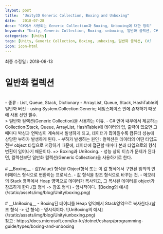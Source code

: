 ```yaml
---
layout: post
title:  "Unity3D Generic Collection, Boxing and Unboxing"
date:   2018-07-28
desc: "C#에서 사용되는 Generic Collection과 Boxing, Unboxing에 대한 정리"
keywords: "Unity, Generic Collection, Boxing, unboxing, 일반화 콜렉션, C#"
categories: [Unity]
tags: [Unity, Generic Collection, Boxing, unboxing, 일반화 콜렉션, C#]
icon: icon-html
---
```


최종 수정일 : 2018-08-13
<br />
# __일반화 컬렉션__
<br />
 - 종류 : List, Queue, Stack, Dictionary
 - ArrayList, Queue, Stack, HashTable의 일반화 버전
 - using System.Collection.Generic; 네임스페이스 안에 존재하기 때문에 사용 선언 필수.
<br />
> 일반화 컬렉션(Generic Collection)을 사용하는 이유.
 - C# 언어 내부에서 제공하는 Collection(Stack, Queue, ArrayList, HashTable)에 데이터의 입, 출력이 있으면 그때마다 박싱과 언박싱이 계속해서 발생하게 되고, 데이터가 많아질수록 컴퓨터 성능에 상당한 부하가 발생하게 된다.
 - 부하가 발생하는 원인 : 컬렉션은 데이터의 어떤 타입도 전부 object 타입으로 저장하기 때문에, 데이터에 접근할 때마다 본래 타입으로의 형식변환이 일어나기 때문이다. => Boxing과 UnBoxing.
 - 성능 상의 이슈가 문제가 된다면, 컬렉션보단 일반화 컬렉션(Generic Collection)을 사용하기로 한다.
<br />
<br />
# __Boxing__
 - 값(Value) 형식을 Object형식 또는 이 값 형식에서 구현된 임의의 인터페이스 형식으로 변환하는 프로세스.
 - 값 형식을 참조 형식으로 바꾸는 것.
 - 메모리의 Stack 영역에서 Heap 영역으로 데이터가 복사되고, 그 복사된 데이터를 object가 참조하게 한다.(값 형식 -> 참조 형식)
 - 암시적이다.
 ![Boxing의 예시](/static/assets/img/blog/Unity/boxing.png)
<br />
<br />
# __UnBoxing__
 - Boxing된 데이터를 Heap 영역에서 Stack영역으로 복사한다.(참조 형식 -> 값 형식)
 - 명시적이다.
![UnBoxing의 예시](/static/assets/img/blog/Unity/unboxing.png)
<br />
참고 : https://docs.microsoft.com/ko-kr/dotnet/csharp/programming-guide/types/boxing-and-unboxing